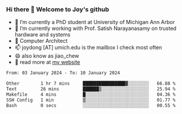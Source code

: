 ### Hi there 👋 Welcome to Joy's github

- 🔭 I’m currently a PhD student at University of Michigan Ann Arbor
- 🌱 I’m currently working with Prof. Satish Narayanasamy on trusted hardware and systems
- 👯 Computer Architect
- 📫 joydong [AT] umich.edu is the mailbox I check most often
- 😄 also know as jiao_chew
- 💬 read more at [my website](https://joydddd.github.io/)
<!--START_SECTION:waka-->

```txt
From: 03 January 2024 - To: 10 January 2024

Other        1 hr 7 mins     ████████████████▓░░░░░░░░   66.88 %
Text         26 mins         ██████▒░░░░░░░░░░░░░░░░░░   25.94 %
Makefile     4 mins          █░░░░░░░░░░░░░░░░░░░░░░░░   04.36 %
SSH Config   1 min           ▒░░░░░░░░░░░░░░░░░░░░░░░░   01.77 %
Bash         0 secs          ░░░░░░░░░░░░░░░░░░░░░░░░░   00.55 %
```

<!--END_SECTION:waka-->
